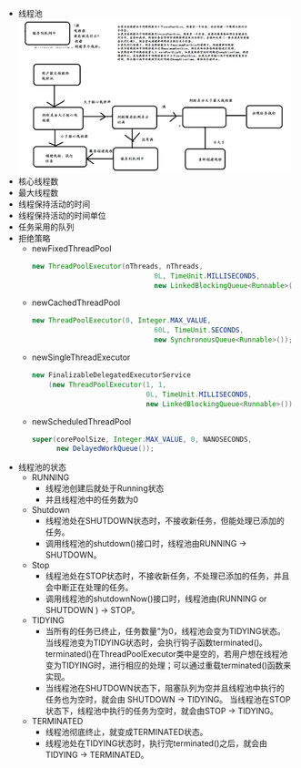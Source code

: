 - 线程池
     ![](/assets/pool.png)
 - 核心线程数
 - 最大线程数
 - 线程保持活动的时间
 - 线程保持活动的时间单位
 - 任务采用的队列
 - 拒绝策略
    - newFixedThreadPool
        ```java
        new ThreadPoolExecutor(nThreads, nThreads,
                                      0L, TimeUnit.MILLISECONDS,
                                      new LinkedBlockingQueue<Runnable>());
        ```
    - newCachedThreadPool
        ```java
        new ThreadPoolExecutor(0, Integer.MAX_VALUE,
                                      60L, TimeUnit.SECONDS,
                                      new SynchronousQueue<Runnable>());
        ```
    - newSingleThreadExecutor
        ```java
        new FinalizableDelegatedExecutorService
            (new ThreadPoolExecutor(1, 1,
                                    0L, TimeUnit.MILLISECONDS,
                                    new LinkedBlockingQueue<Runnable>()));
        ```
    - newScheduledThreadPool
        ```java
        super(corePoolSize, Integer.MAX_VALUE, 0, NANOSECONDS,
              new DelayedWorkQueue());
        ```
- 线程池的状态
  - RUNNING
      - 线程池创建后就处于Running状态
      - 并且线程池中的任务数为0
  - Shutdown
      - 线程池处在SHUTDOWN状态时，不接收新任务，但能处理已添加的任务。 
      - 调用线程池的shutdown()接口时，线程池由RUNNING -> SHUTDOWN。
  - Stop
      - 线程池处在STOP状态时，不接收新任务，不处理已添加的任务，并且会中断正在处理的任务。
      - 调用线程池的shutdownNow()接口时，线程池由(RUNNING or SHUTDOWN ) -> STOP。
  - TIDYING 
      - 当所有的任务已终止，任务数量”为0，线程池会变为TIDYING状态。当线程池变为TIDYING状态时，会执行钩子函数terminated()。terminated()在ThreadPoolExecutor类中是空的，若用户想在线程池变为TIDYING时，进行相应的处理；可以通过重载terminated()函数来实现。
      - 当线程池在SHUTDOWN状态下，阻塞队列为空并且线程池中执行的任务也为空时，就会由 SHUTDOWN -> TIDYING。 当线程池在STOP状态下，线程池中执行的任务为空时，就会由STOP -> TIDYING。
  - TERMINATED 
      - 线程池彻底终止，就变成TERMINATED状态。 
      - 线程池处在TIDYING状态时，执行完terminated()之后，就会由 TIDYING -> TERMINATED。
  
  
  
    